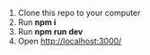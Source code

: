 1. Clone this repo to your computer
   <br />
2. Run **npm i**
   <br />
3. Run **npm run dev**
   <br />
4. Open [http://localhost:3000/](http://localhost:3000/)